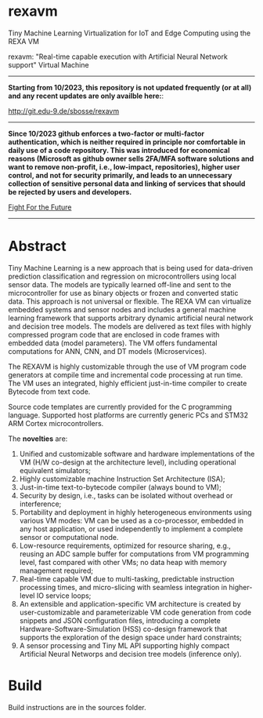 # rexavm

Tiny Machine Learning Virtualization for IoT and Edge Computing using the REXA VM

rexavm: "Real-time capable execution with Artificial Neural Network support" Virtual Machine

---

**Starting from 10/2023, this repository is not updated frequently (or at all) and any recent updates are only availble here:**:

http://git.edu-9.de/sbosse/rexavm

---

**Since 10/2023 github enforces a two-factor or multi-factor authentication, which is neither required in principle nor comfortable in daily use of a code repository. This was introduced for economical reasons (Microsoft as github owner sells 2FA/MFA software solutions and want to remove non-profit, i.e., low-impact, repositories), higher user control, and not for security primarily, and leads to an unnecessary collection of sensitive personal data and linking of services that should be rejected by users and developers.**

<a href="https://www.battleforlibraries.com/">Fight For the Future</a>

---

# Abstract

Tiny Machine Learning is a new approach that is being used for data-driven prediction classification and regression on microcontrollers using local sensor data. The models are typically learned off-line and sent to the microcontroller for use as binary objects or frozen and converted static data. This approach is not universal or flexible. The REXA VM can virtualize embedded systems and sensor nodes and includes a general machine learning framework that supports arbitrary dynamic artificial neural network and decision tree models. The models are delivered as text files with highly compressed program code that are enclosed in code frames with embedded data (model parameters). The VM offers fundamental computations for ANN, CNN, and DT models (Microservices). 

The REXAVM is highly customizable through the use of VM program code generators at compile time and incremental code processing at run time. The VM uses an integrated, highly efficient just-in-time compiler to create Bytecode from text code.

Source code templates are currently provided  for the C programming language. Supported host platforms are currently generic PCs and STM32 ARM Cortex microcontrollers.

The **novelties** are:

1. Unified and customizable software and hardware implementations of the VM (H/W co-design at the architecture level), including operational equivalent simulators;
2. Highly customizable machine Instruction Set Architecture (ISA);
3. Just-in-time text-to-bytecode compiler (always bound to VM);
4. Security by design, i.e., tasks can be isolated without overhead or interference;
5. Portability and deployment in highly heterogeneous environments using various VM modes: VM can be used as a co-processor, embedded in any host application, or used independently to implement a complete sensor or computational node.
6. Low-resource requirements, optimized for resource sharing, e.g., reusing an ADC sample buffer for computations from VM programming level, fast compared with other VMs; no data heap with memory management required;
7. Real-time capable VM due to multi-tasking, predictable instruction processing times, and micro-slicing with seamless integration in higher-level IO service loops;
8. An extensible and application-specific VM architecture is created by user-customizable and parameterizable VM code generation from code snippets and JSON configuration files, introducing a complete Hardware-Software-Simulation (HSS) co-design framework that supports the exploration of the design space under hard constraints;
9. A sensor processing and Tiny ML API supporting highly compact Artificial Neural Networps and decision tree models (inference only).


# Build 

Build instructions are in the sources folder.


